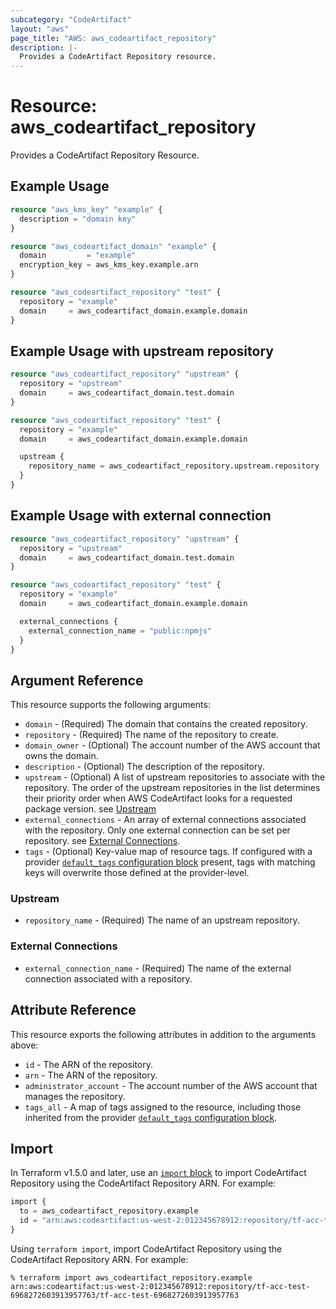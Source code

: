 ```yaml
---
subcategory: "CodeArtifact"
layout: "aws"
page_title: "AWS: aws_codeartifact_repository"
description: |-
  Provides a CodeArtifact Repository resource.
---
```


# Resource: aws_codeartifact_repository

Provides a CodeArtifact Repository Resource.

## Example Usage

```terraform
resource "aws_kms_key" "example" {
  description = "domain key"
}

resource "aws_codeartifact_domain" "example" {
  domain         = "example"
  encryption_key = aws_kms_key.example.arn
}

resource "aws_codeartifact_repository" "test" {
  repository = "example"
  domain     = aws_codeartifact_domain.example.domain
}
```

## Example Usage with upstream repository

```terraform
resource "aws_codeartifact_repository" "upstream" {
  repository = "upstream"
  domain     = aws_codeartifact_domain.test.domain
}

resource "aws_codeartifact_repository" "test" {
  repository = "example"
  domain     = aws_codeartifact_domain.example.domain

  upstream {
    repository_name = aws_codeartifact_repository.upstream.repository
  }
}
```

## Example Usage with external connection

```terraform
resource "aws_codeartifact_repository" "upstream" {
  repository = "upstream"
  domain     = aws_codeartifact_domain.test.domain
}

resource "aws_codeartifact_repository" "test" {
  repository = "example"
  domain     = aws_codeartifact_domain.example.domain

  external_connections {
    external_connection_name = "public:npmjs"
  }
}
```

## Argument Reference

This resource supports the following arguments:

* `domain` - (Required) The domain that contains the created repository.
* `repository` - (Required) The name of the repository to create.
* `domain_owner` - (Optional) The account number of the AWS account that owns the domain.
* `description` - (Optional) The description of the repository.
* `upstream` - (Optional) A list of upstream repositories to associate with the repository. The order of the upstream repositories in the list determines their priority order when AWS CodeArtifact looks for a requested package version. see [Upstream](#upstream)
* `external_connections` - An array of external connections associated with the repository. Only one external connection can be set per repository. see [External Connections](#external-connections).
* `tags` - (Optional) Key-value map of resource tags. If configured with a provider [`default_tags` configuration block](https://registry.terraform.io/providers/hashicorp/aws/latest/docs#default_tags-configuration-block) present, tags with matching keys will overwrite those defined at the provider-level.

### Upstream

* `repository_name` - (Required) The name of an upstream repository.

### External Connections

* `external_connection_name` - (Required) The name of the external connection associated with a repository.

## Attribute Reference

This resource exports the following attributes in addition to the arguments above:

* `id` - The ARN of the repository.
* `arn` - The ARN of the repository.
* `administrator_account` - The account number of the AWS account that manages the repository.
* `tags_all` - A map of tags assigned to the resource, including those inherited from the provider [`default_tags` configuration block](https://registry.terraform.io/providers/hashicorp/aws/latest/docs#default_tags-configuration-block).

## Import

In Terraform v1.5.0 and later, use an [`import` block](https://developer.hashicorp.com/terraform/language/import) to import CodeArtifact Repository using the CodeArtifact Repository ARN. For example:

```terraform
import {
  to = aws_codeartifact_repository.example
  id = "arn:aws:codeartifact:us-west-2:012345678912:repository/tf-acc-test-6968272603913957763/tf-acc-test-6968272603913957763"
}
```

Using `terraform import`, import CodeArtifact Repository using the CodeArtifact Repository ARN. For example:

```console
% terraform import aws_codeartifact_repository.example arn:aws:codeartifact:us-west-2:012345678912:repository/tf-acc-test-6968272603913957763/tf-acc-test-6968272603913957763
```
